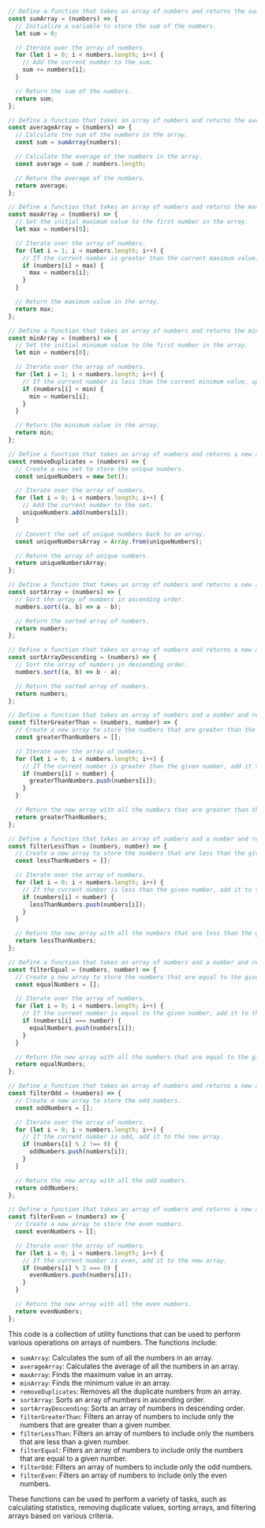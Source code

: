 ```javascript
// Define a function that takes an array of numbers and returns the sum of all the numbers in the array.
const sumArray = (numbers) => {
  // Initialize a variable to store the sum of the numbers.
  let sum = 0;

  // Iterate over the array of numbers.
  for (let i = 0; i < numbers.length; i++) {
    // Add the current number to the sum.
    sum += numbers[i];
  }

  // Return the sum of the numbers.
  return sum;
};

// Define a function that takes an array of numbers and returns the average of all the numbers in the array.
const averageArray = (numbers) => {
  // Calculate the sum of the numbers in the array.
  const sum = sumArray(numbers);

  // Calculate the average of the numbers in the array.
  const average = sum / numbers.length;

  // Return the average of the numbers.
  return average;
};

// Define a function that takes an array of numbers and returns the maximum value in the array.
const maxArray = (numbers) => {
  // Set the initial maximum value to the first number in the array.
  let max = numbers[0];

  // Iterate over the array of numbers.
  for (let i = 1; i < numbers.length; i++) {
    // If the current number is greater than the current maximum value, update the maximum value to the current number.
    if (numbers[i] > max) {
      max = numbers[i];
    }
  }

  // Return the maximum value in the array.
  return max;
};

// Define a function that takes an array of numbers and returns the minimum value in the array.
const minArray = (numbers) => {
  // Set the initial minimum value to the first number in the array.
  let min = numbers[0];

  // Iterate over the array of numbers.
  for (let i = 1; i < numbers.length; i++) {
    // If the current number is less than the current minimum value, update the minimum value to the current number.
    if (numbers[i] < min) {
      min = numbers[i];
    }
  }

  // Return the minimum value in the array.
  return min;
};

// Define a function that takes an array of numbers and returns a new array with all the duplicate numbers removed.
const removeDuplicates = (numbers) => {
  // Create a new set to store the unique numbers.
  const uniqueNumbers = new Set();

  // Iterate over the array of numbers.
  for (let i = 0; i < numbers.length; i++) {
    // Add the current number to the set.
    uniqueNumbers.add(numbers[i]);
  }

  // Convert the set of unique numbers back to an array.
  const uniqueNumbersArray = Array.from(uniqueNumbers);

  // Return the array of unique numbers.
  return uniqueNumbersArray;
};

// Define a function that takes an array of numbers and returns a new array with all the numbers sorted in ascending order.
const sortArray = (numbers) => {
  // Sort the array of numbers in ascending order.
  numbers.sort((a, b) => a - b);

  // Return the sorted array of numbers.
  return numbers;
};

// Define a function that takes an array of numbers and returns a new array with all the numbers sorted in descending order.
const sortArrayDescending = (numbers) => {
  // Sort the array of numbers in descending order.
  numbers.sort((a, b) => b - a);

  // Return the sorted array of numbers.
  return numbers;
};

// Define a function that takes an array of numbers and a number and returns a new array with all the numbers that are greater than the given number.
const filterGreaterThan = (numbers, number) => {
  // Create a new array to store the numbers that are greater than the given number.
  const greaterThanNumbers = [];

  // Iterate over the array of numbers.
  for (let i = 0; i < numbers.length; i++) {
    // If the current number is greater than the given number, add it to the new array.
    if (numbers[i] > number) {
      greaterThanNumbers.push(numbers[i]);
    }
  }

  // Return the new array with all the numbers that are greater than the given number.
  return greaterThanNumbers;
};

// Define a function that takes an array of numbers and a number and returns a new array with all the numbers that are less than the given number.
const filterLessThan = (numbers, number) => {
  // Create a new array to store the numbers that are less than the given number.
  const lessThanNumbers = [];

  // Iterate over the array of numbers.
  for (let i = 0; i < numbers.length; i++) {
    // If the current number is less than the given number, add it to the new array.
    if (numbers[i] < number) {
      lessThanNumbers.push(numbers[i]);
    }
  }

  // Return the new array with all the numbers that are less than the given number.
  return lessThanNumbers;
};

// Define a function that takes an array of numbers and a number and returns a new array with all the numbers that are equal to the given number.
const filterEqual = (numbers, number) => {
  // Create a new array to store the numbers that are equal to the given number.
  const equalNumbers = [];

  // Iterate over the array of numbers.
  for (let i = 0; i < numbers.length; i++) {
    // If the current number is equal to the given number, add it to the new array.
    if (numbers[i] === number) {
      equalNumbers.push(numbers[i]);
    }
  }

  // Return the new array with all the numbers that are equal to the given number.
  return equalNumbers;
};

// Define a function that takes an array of numbers and returns a new array with all the numbers that are odd.
const filterOdd = (numbers) => {
  // Create a new array to store the odd numbers.
  const oddNumbers = [];

  // Iterate over the array of numbers.
  for (let i = 0; i < numbers.length; i++) {
    // If the current number is odd, add it to the new array.
    if (numbers[i] % 2 !== 0) {
      oddNumbers.push(numbers[i]);
    }
  }

  // Return the new array with all the odd numbers.
  return oddNumbers;
};

// Define a function that takes an array of numbers and returns a new array with all the numbers that are even.
const filterEven = (numbers) => {
  // Create a new array to store the even numbers.
  const evenNumbers = [];

  // Iterate over the array of numbers.
  for (let i = 0; i < numbers.length; i++) {
    // If the current number is even, add it to the new array.
    if (numbers[i] % 2 === 0) {
      evenNumbers.push(numbers[i]);
    }
  }

  // Return the new array with all the even numbers.
  return evenNumbers;
};
```

This code is a collection of utility functions that can be used to perform various operations on arrays of numbers. The functions include:

- `sumArray`: Calculates the sum of all the numbers in an array.
- `averageArray`: Calculates the average of all the numbers in an array.
- `maxArray`: Finds the maximum value in an array.
- `minArray`: Finds the minimum value in an array.
- `removeDuplicates`: Removes all the duplicate numbers from an array.
- `sortArray`: Sorts an array of numbers in ascending order.
- `sortArrayDescending`: Sorts an array of numbers in descending order.
- `filterGreaterThan`: Filters an array of numbers to include only the numbers that are greater than a given number.
- `filterLessThan`: Filters an array of numbers to include only the numbers that are less than a given number.
- `filterEqual`: Filters an array of numbers to include only the numbers that are equal to a given number.
- `filterOdd`: Filters an array of numbers to include only the odd numbers.
- `filterEven`: Filters an array of numbers to include only the even numbers.

These functions can be used to perform a variety of tasks, such as calculating statistics, removing duplicate values, sorting arrays, and filtering arrays based on various criteria.
